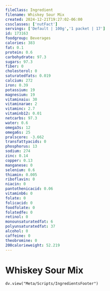 ```yaml
---
fileClass: Ingredient
filename: Whiskey Sour Mix
created: 2024-12-21T19:27:02-06:00
cssclasses: ['nutFact']
servings: ['Default | 100g','1 packet | 17']
id: 173163
foodgroup: Beverages
calories: 383
fat: 0.1
protein: 0.6
carbohydrate: 97.3
sugars: 97.3
fiber: 0
cholesterol: 0
saturatedfats: 0.019
calcium: 272
iron: 0.39
potassium: 19
magnesium: 19
vitaminaiu: 30
vitaminarae: 2
vitaminc: 2.7
vitaminb12: 0.01
netcarbs: 97.3
water: 0.6
omega3s: 12
omega6s: 25
pralscore: -3.662
transfattyacids: 0
phosphorus: 13
sodium: 274
zinc: 0.14
copper: 0.13
manganese: 0
selenium: 0.6
thiamin: 0.005
riboflavin: 0
niacin: 0
pantothenicacid: 0.06
vitaminb6: 0
folate: 0
folicacid: 0
foodfolate: 0
folatedfe: 0
retinol: 0
monounsaturatedfat: 6
polyunsaturatedfat: 37
alcohol: 0
caffeine: 0
theobromine: 0
200calorieweight: 52.219
---
```


# Whiskey Sour Mix

```dataviewjs
dv.view("Meta/Scripts/IngredientsFooter")
```